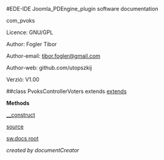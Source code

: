 #EDE-IDE Joomla_PDEngine_plugin
software documentation



com_pvoks

Licence: GNU/GPL

Author: Fogler Tibor

Author-email: tibor.fogler@gmail.com

Author-web: github.com/utopszkij

Verzió: V1.00

##class PvoksControllerVoters extends [extends](extends.md)


**Methods**

[__construct](items/PvoksControllerVoters___construct.md)



[source](../../admin/controllers/voters.php)

[sw.docs root](./)

*created by documentCreator*


